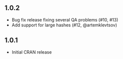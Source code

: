 ## 1.0.2

* Bug fix release fixing several QA problems (#10, #13)
* Add support for large hashes (#12, @artemklevtsov)

## 1.0.1

* Initial CRAN release
